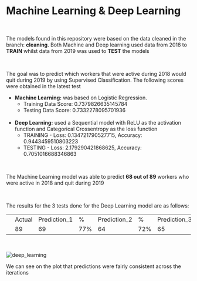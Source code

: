 <h1>Machine Learning & Deep Learning </h1>
<br>
<p> The models found in this repository were based on the data cleaned in the branch: <b>cleaning</b>. Both Machine and Deep learning used data from 2018 to <b>TRAIN</b> whilst data from 2019 was used to <b>TEST</b> the models</p>
<br>
<p>The goal was to predict which workers that were active during 2018 would quit during 2019 by using Supervised Classification. The following scores were obtained in the latest test</p>
<ul>
    <li><b>Machine Learning:</b> was based on Logistic Regression. 
    <br>
        <ul>
        <li>Training Data Score: 0.7379826635145784</li>
        <li>Testing Data Score: 0.7332278095701936</li>
        </ul>
    </li>
    <br>
    <li><b>Deep Learning:</b> used a Sequential model with ReLU as the activation function and Categorical Crossentropy as the loss function
    <br>    
        <ul>
        <li>TRAINING - Loss: 0.134721790527715, Accuracy: 0.9443459510803223</li>
        <li>TESTING - Loss: 2.179290421868625, Accuracy: 0.7051016688346863</li>
        </ul>
    </li>
</ul>
<br>
<p>The Machine Learning model was able to predict <b>68 out of 89</b> workers who were active in 2018 and quit during 2019 </p>
<br>
<p>The results for the 3 tests done for the Deep Learning model are as follows:</p>
<table>
<th>
<td>Actual</td>
<td>Prediction_1</td>
<td>%</td>
<td>Prediction_2</td>
<td>%</td>
<td>Prediction_3</td>
<td>%</td>
</th>
<tr>
<td></td>
<td>89</td>
<td>69</td>
<td>77%</td>
<td>64</td>
<td>72%</td>
<td>65</td>
<td>73%</td>
</tr>
</table>
<br>

![deep_learning](https://user-images.githubusercontent.com/51130786/68521526-8e451300-0267-11ea-966f-b40a67a03faf.PNG)

<p>We can see on the plot that predictions were fairly consistent across the iterations</p>
